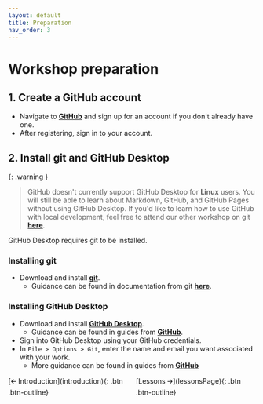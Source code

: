 ```yaml
---
layout: default
title: Preparation
nav_order: 3
---
```


# Workshop preparation 

## 1. Create a GitHub account
- Navigate to [**GitHub**](https://github.com) and sign up for an account if you don't already have one. 
- After registering, sign in to your account.


## 2. Install git and GitHub Desktop

{: .warning }
> GitHub doesn't currently support GitHub Desktop for **Linux** users. You will still be able to learn about Markdown, GitHub, and GitHub Pages without using GitHub Desktop. If you'd like to learn how to use GitHub with local development, feel free to attend our other workshop on git [**here**](https://scds.github.io/dash-webinars/vcgit.html).

GitHub Desktop requires git to be installed.

### Installing git
- Download and install [**git**](https://git-scm.com/).
  - Guidance can be found in documentation from git [**here**](https://git-scm.com/book/en/v2/Getting-Started-Installing-Git).

### Installing GitHub Desktop
- Download and install [**GitHub Desktop**](https://desktop.github.com/).
  - Guidance can be found in guides from [**GitHub**](https://docs.github.com/en/desktop/installing-and-configuring-github-desktop/installing-and-authenticating-to-github-desktop/setting-up-github-desktop).
- Sign into GitHub Desktop using your GitHub credentials.
- In `File > Options > Git`, enter the name and email you want associated with your work.
  - More guidance can be found in guides from [**GitHub**](https://docs.github.com/en/desktop/installing-and-configuring-github-desktop/configuring-and-customizing-github-desktop/configuring-git-for-github-desktop)


<div style="display: flex;">
<div style="flex-grow: 1;" markdown="1">
[🡨 Introduction](introduction){: .btn .btn-outline} 
</div>

<div markdown="1">
[Lessons 🡪](lessonsPage){: .btn .btn-outline}
</div>
</div>